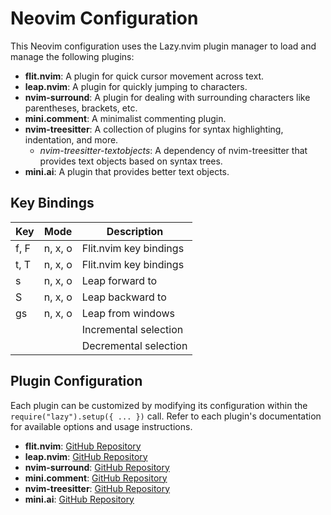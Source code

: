 # Neovim Configuration

This Neovim configuration uses the Lazy.nvim plugin manager to load and manage the following plugins:

- **flit.nvim**: A plugin for quick cursor movement across text.
- **leap.nvim**: A plugin for quickly jumping to characters.
- **nvim-surround**: A plugin for dealing with surrounding characters like parentheses, brackets, etc.
- **mini.comment**: A minimalist commenting plugin.
- **nvim-treesitter**: A collection of plugins for syntax highlighting, indentation, and more.
  - *nvim-treesitter-textobjects*: A dependency of nvim-treesitter that provides text objects based on syntax trees.
- **mini.ai**: A plugin that provides better text objects.

## Key Bindings

| Key    | Mode | Description             |
|--------|------|-------------------------|
| f, F   | n, x, o | Flit.nvim key bindings |
| t, T   | n, x, o | Flit.nvim key bindings |
| s      | n, x, o | Leap forward to        |
| S      | n, x, o | Leap backward to       |
| gs     | n, x, o | Leap from windows      |
| <C-j>  |      | Incremental selection   |
| <bs>   |      | Decremental selection   |


## Plugin Configuration

Each plugin can be customized by modifying its configuration within the `require("lazy").setup({ ... })` call. Refer to each plugin's documentation for available options and usage instructions.

- **flit.nvim**: [GitHub Repository](https://github.com/ggandor/flit.nvim)
- **leap.nvim**: [GitHub Repository](https://github.com/ggandor/leap.nvim)
- **nvim-surround**: [GitHub Repository](https://github.com/kylechui/nvim-surround)
- **mini.comment**: [GitHub Repository](https://github.com/echasnovski/mini.comment)
- **nvim-treesitter**: [GitHub Repository](https://github.com/nvim-treesitter/nvim-treesitter)
- **mini.ai**: [GitHub Repository](https://github.com/echasnovski/mini.ai)
